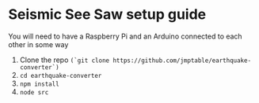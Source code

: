 # Seismic See Saw setup guide

You will need to have a Raspberry Pi and an Arduino connected to each other in some way


1. Clone the repo ```(`git clone https://github.com/jmptable/earthquake-converter`)```
2. ```cd earthquake-converter```
3. ```npm install```
4. ```node src```

